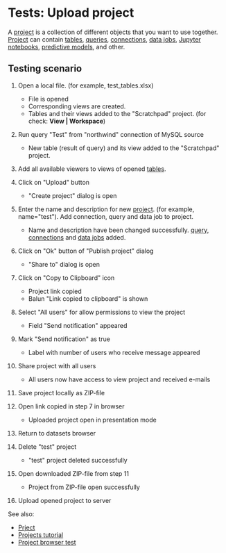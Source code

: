 <!-- TITLE: Tests: Upload project -->
<!-- SUBTITLE: -->

# Tests: Upload project

A [project](project.md) is a collection of different objects that you want to use together. 
[Project](project.md) can contain [tables](table.md), [queries](../access/data-query.md), 
[connections](../access/data-connection.md), [data jobs](../access/data-job.md), 
[Jupyter notebooks](../develop/jupyter-notebook.md), [predictive models](../learn/predictive-modeling.md), and other.

## Testing scenario


1. Open a local file. (for example, test_tables.xlsx) 
   * File is opened 
   * Corresponding views are created. 
   * Tables and their views added to the "Scratchpad" project. (for check: **View | Workspace**)

1. Run query "Test" from "northwind" connection of MySQL source
   * New table (result of query) and its view added to the "Scratchpad" project. 

1. Add all available viewers to views of opened [tables](table.md). 

1. Click on "Upload" button
   * "Create project" dialog is open

1. Enter the name and description for new [project](project.md). (for example, name="test"). 
   Add connection, query and data job to project. 
   * Name and description have been changed successfully. [query](../access/data-query.md), 
     [connections](../access/data-connection.md) and [data jobs](../access/data-job.md) added.

1. Click on "Ok" button of "Publish project" dialog
   * "Share to" dialog is open

1. Click on "Copy to Clipboard" icon 
   * Project link copied
   * Balun "Link copied to clipboard" is shown

1. Select "All users" for allow permissions to view the project 
   * Field "Send notification" appeared
   
1. Mark "Send notification" as true
   * Label with number of users who receive message appeared
   
1. Share project with all users
   * All users now have access to view project and received e-mails

1. Save project locally as ZIP-file
   
1. Open link copied in step 7 in browser
   * Uploaded project open in presentation mode
   
1. Return to datasets browser

1. Delete "test" project
   * "test" project deleted successfully 
   
1. Open downloaded ZIP-file from step 11
   * Project from ZIP-file open successfully 
   
1. Upload opened project to server
   
See also:
 * [Prject](project.md)
 * [Projects tutorial](../_internal/tutorials/projects.md)
 * [Project browser test](../tests/project-browser-test.md)
 